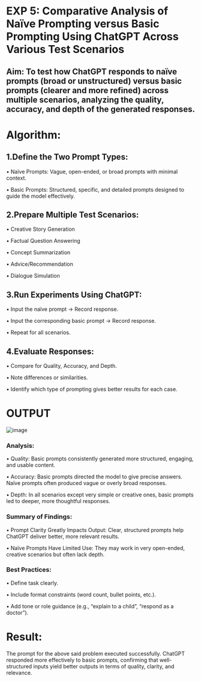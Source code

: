 # EXP 5: Comparative Analysis of Naïve Prompting versus Basic Prompting Using ChatGPT Across Various Test Scenarios

## Aim: To test how ChatGPT responds to naïve prompts (broad or unstructured) versus basic prompts (clearer and more refined) across multiple scenarios, analyzing the quality, accuracy, and depth of the generated responses.

# Algorithm:
## 1.Define the Two Prompt Types:

• Naïve Prompts: Vague, open-ended, or broad prompts with minimal context.

• Basic Prompts: Structured, specific, and detailed prompts designed to guide the model effectively.

## 2.Prepare Multiple Test Scenarios:

• Creative Story Generation

• Factual Question Answering

• Concept Summarization

• Advice/Recommendation

• Dialogue Simulation

## 3.Run Experiments Using ChatGPT:

• Input the naïve prompt → Record response.

• Input the corresponding basic prompt → Record response.

• Repeat for all scenarios.

## 4.Evaluate Responses:

• Compare for Quality, Accuracy, and Depth.

• Note differences or similarities.

• Identify which type of prompting gives better results for each case.

# OUTPUT
![image](https://github.com/user-attachments/assets/340e33c8-48c9-47c0-aa1f-b59c51762313)

### Analysis:
• Quality: Basic prompts consistently generated more structured, engaging, and usable content.

• Accuracy: Basic prompts directed the model to give precise answers. Naïve prompts often produced vague or overly broad responses.

• Depth: In all scenarios except very simple or creative ones, basic prompts led to deeper, more thoughtful responses.

### Summary of Findings:
• Prompt Clarity Greatly Impacts Output: Clear, structured prompts help ChatGPT deliver better, more relevant results.

• Naïve Prompts Have Limited Use: They may work in very open-ended, creative scenarios but often lack depth.

### Best Practices:

• Define task clearly.

• Include format constraints (word count, bullet points, etc.).

• Add tone or role guidance (e.g., “explain to a child”, “respond as a doctor”).

# Result:
The prompt for the above said problem executed successfully. ChatGPT responded more effectively to basic prompts, confirming that well-structured inputs yield better outputs in terms of quality, clarity, and relevance.
